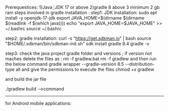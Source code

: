 Prerequestices:
1)Java ;JDK 17 or above 
2)gradle 8 above 
3 minimum 2 gb ram 
steps involved in  gradle installation :
step1:
      JDK installation:
sudo apt install -y openjdk-17-jdk 
export JAVA_HOME=$(dirname $(dirname $(readlink -f $(which java))))
echo "export JAVA_HOME=$JAVA_HOME" >> ~/.bashrc
source ~/.bashrc

step2: gradle installation:
curl -s "https://get.sdkman.io" | bash
source "$HOME/.sdkman/bin/sdkman-init.sh"
sdk install gradle 8.4
gradle -v

step3: check the java project gradle folder and versions ; if version not maches delete the files as :
rm -f gradlew.bat
rm -f gradlew
 and then run the below command 
 gradle wrapper --gradle-version 8.5 --distribution-type all
and give the permissions to execute the files 
chmod +x gradlew


and build the jar file 

./gradlew build -->command 

----------------------------------------------------------------------------------------------
for Android mobile applications:

